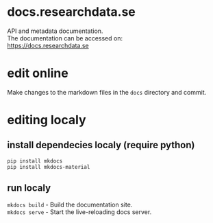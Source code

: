 # docs.researchdata.se
API and metadata documentation.  
The documentation can be accessed on:  
https://docs.researchdata.se

# edit online
Make changes to the markdown files in the `docs` directory and commit.

# editing localy

## install dependecies localy (require python)

`pip install mkdocs`  
`pip install mkdocs-material`

## run localy

`mkdocs build` - Build the documentation site.  
`mkdocs serve` - Start the live-reloading docs server.